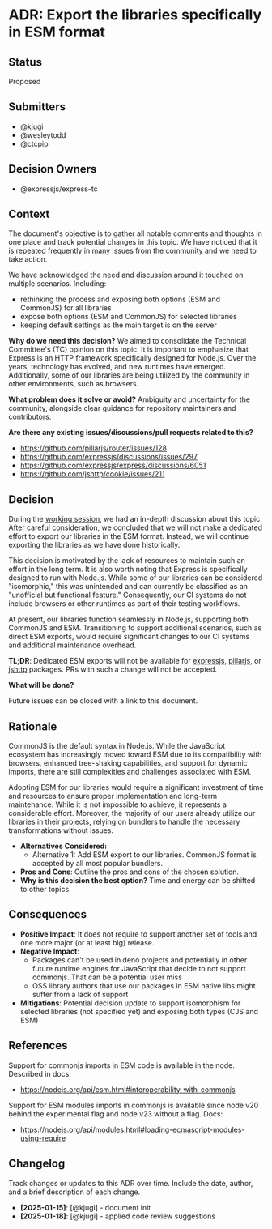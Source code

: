 # ADR: Export the libraries specifically in ESM format

## Status

Proposed

## Submitters

- @kjugi
- @wesleytodd
- @ctcpip

## Decision Owners

- @expressjs/express-tc

## Context

The document's objective is to gather all notable comments and thoughts in one place and track potential changes in this topic. We have noticed that it is repeated frequently in many issues from the community and we need to take action.

We have acknowledged the need and discussion around it touched on multiple scenarios. Including:
- rethinking the process and exposing both options (ESM and CommonJS) for all libraries
- expose both options (ESM and CommonJS) for selected libraries
- keeping default settings as the main target is on the server

**Why do we need this decision?**
We aimed to consolidate the Technical Committee's (TC) opinion on this topic. It is important to emphasize that Express is an HTTP framework specifically designed for Node.js. Over the years, technology has evolved, and new runtimes have emerged. Additionally, some of our libraries are being utilized by the community in other environments, such as browsers.

**What problem does it solve or avoid?**
Ambiguity and uncertainty for the community, alongside clear guidance for repository maintainers and contributors.

**Are there any existing issues/discussions/pull requests related to this?**
- https://github.com/pillarjs/router/issues/128
- https://github.com/expressjs/discussions/issues/297
- https://github.com/expressjs/express/discussions/6051
- https://github.com/jshttp/cookie/issues/211

## Decision

During the [working session](https://github.com/expressjs/discussions/issues/320), we had an in-depth discussion about this topic. After careful consideration, we concluded that we will not make a dedicated effort to export our libraries in the ESM format. Instead, we will continue exporting the libraries as we have done historically. 

This decision is motivated by the lack of resources to maintain such an effort in the long term. It is also worth noting that Express is specifically designed to run with Node.js. While some of our libraries can be considered "isomorphic," this was unintended and can currently be classified as an "unofficial but functional feature." Consequently, our CI systems do not include browsers or other runtimes as part of their testing workflows.

At present, our libraries function seamlessly in Node.js, supporting both CommonJS and ESM. Transitioning to support additional scenarios, such as direct ESM exports, would require significant changes to our CI systems and additional maintenance overhead.

**TL;DR**: Dedicated ESM exports will not be available for [expressjs](https://github.com/expressjs), [pillarjs](https://github.com/pillarjs), or [jshttp](https://github.com/jshttp) packages. PRs with such a change will not be accepted.

**What will be done?**

Future issues can be closed with a link to this document.

## Rationale

CommonJS is the default syntax in Node.js. While the JavaScript ecosystem has increasingly moved toward ESM due to its compatibility with browsers, enhanced tree-shaking capabilities, and support for dynamic imports, there are still complexities and challenges associated with ESM. 

Adopting ESM for our libraries would require a significant investment of time and resources to ensure proper implementation and long-term maintenance. While it is not impossible to achieve, it represents a considerable effort. Moreover, the majority of our users already utilize our libraries in their projects, relying on bundlers to handle the necessary transformations without issues.

- **Alternatives Considered:**
  - Alternative 1: Add ESM export to our libraries. CommonJS format is accepted by all most popular bundlers.
- **Pros and Cons**: Outline the pros and cons of the chosen solution.
- **Why is this decision the best option?** Time and energy can be shifted to other topics.

## Consequences

- **Positive Impact**: It does not require to support another set of tools and one more major (or at least big) release.
- **Negative Impact**:
  - Packages can't be used in deno projects and potentially in other future runtime engines for JavaScript that decide to not support commonjs. That can be a potential user miss
  - OSS library authors that use our packages in ESM native libs might suffer from a lack of support
- **Mitigations**: Potential decision update to support isomorphism for selected libraries (not specified yet) and exposing both types (CJS and ESM)

## References

Support for commonjs imports in ESM code is available in the node. Described in docs:
- https://nodejs.org/api/esm.html#interoperability-with-commonjs

Support for ESM modules imports in commonjs is available since node v20 behind the experimental flag and node v23 without a flag. Docs:
- https://nodejs.org/api/modules.html#loading-ecmascript-modules-using-require

## Changelog

Track changes or updates to this ADR over time. Include the date, author, and a brief description of each change.

- **[2025-01-15]**: [@kjugi] - document init
- **[2025-01-18]**: [@kjugi] - applied code review suggestions
